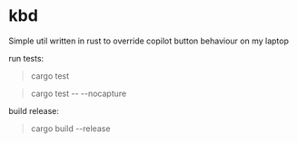 # kbd
Simple util written in rust to override copilot button behaviour on my laptop

run tests:

> cargo test

> cargo test -- --nocapture

build release:

> cargo build --release


